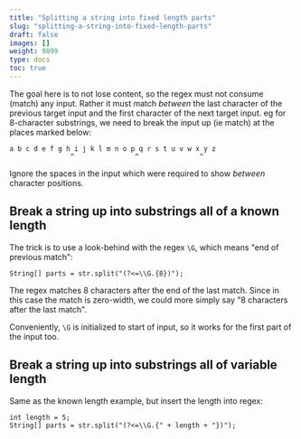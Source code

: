 ```yaml
---
title: "Splitting a string into fixed length parts"
slug: "splitting-a-string-into-fixed-length-parts"
draft: false
images: []
weight: 9899
type: docs
toc: true
---
```


The goal here is to not lose content, so the regex must not consume (match) any input. Rather it must match *between* the last character of the previous target input and the first character of the next target input. eg for 8-character substrings, we need to break the input up (ie match) at the places marked below:

    a b c d e f g h i j k l m n o p q r s t u v w x y z
                   ^               ^               ^

Ignore the spaces in the input which were required to show *between* character positions.


## Break a string up into substrings all of a known length
The trick is to use a look-behind with the regex `\G`, which means "end of previous match":

    String[] parts = str.split("(?<=\\G.{8})");

The regex matches 8 characters after the end of the last match. Since in this case the match is zero-width, we could more simply say "8 characters after the last match".

Conveniently, `\G` is initialized to start of input, so it works for the first part of the input too.


## Break a string up into substrings all of variable length
Same as the known length example, but insert the length into regex:

    int length = 5;
    String[] parts = str.split("(?<=\\G.{" + length + "})");




